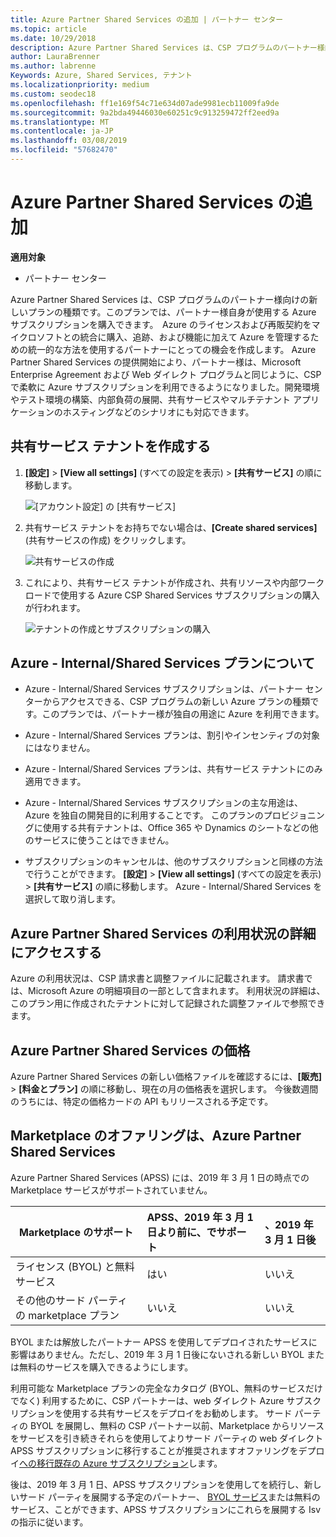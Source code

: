 ```yaml
---
title: Azure Partner Shared Services の追加 | パートナー センター
ms.topic: article
ms.date: 10/29/2018
description: Azure Partner Shared Services は、CSP プログラムのパートナー様向けの新しいプランの種類です。このプランでは、パートナー様自身が使用する Azure サブスクリプションを購入できます。
author: LauraBrenner
ms.author: labrenne
Keywords: Azure, Shared Services, テナント
ms.localizationpriority: medium
ms.custom: seodec18
ms.openlocfilehash: ff1e169f54c71e634d07ade9981ecb11009fa9de
ms.sourcegitcommit: 9a2bda49446030e60251c9c913259472ff2eed9a
ms.translationtype: MT
ms.contentlocale: ja-JP
ms.lasthandoff: 03/08/2019
ms.locfileid: "57682470"
---
```

# <a name="add-azure-partner-shared-services"></a>Azure Partner Shared Services の追加

**適用対象**

-  パートナー センター

Azure Partner Shared Services は、CSP プログラムのパートナー様向けの新しいプランの種類です。このプランでは、パートナー様自身が使用する Azure サブスクリプションを購入できます。  Azure のライセンスおよび再販契約をマイクロソフトとの統合に購入、追跡、および機能に加えて Azure を管理するための統一的な方法を使用するパートナーにとっての機会を作成します。 Azure Partner Shared Services の提供開始により、パートナー様は、Microsoft Enterprise Agreement および Web ダイレクト プログラムと同じように、CSP で柔軟に Azure サブスクリプションを利用できるようになりました。開発環境やテスト環境の構築、内部負荷の展開、共有サービスやマルチテナント アプリケーションのホスティングなどのシナリオにも対応できます。  

## <a name="create-the-shared-services-tenant"></a>共有サービス テナントを作成する

1. **[設定]** > **[View all settings]** (すべての設定を表示) > **[共有サービス]** の順に移動します。

    ![**[アカウント設定]** の **[共有サービス]**](images/sharedservices2.png)

2. 共有サービス テナントをお持ちでない場合は、**[Create shared services]** (共有サービスの作成) をクリックします。

    ![共有サービスの作成](images/sharedservices3.png)

3. これにより、共有サービス テナントが作成され、共有リソースや内部ワークロードで使用する Azure CSP Shared Services サブスクリプションの購入が行われます。

    ![テナントの作成とサブスクリプションの購入](images/sharedservices5.png)

## <a name="about-the-azure--internalshared-services-offer"></a>Azure - Internal/Shared Services プランについて

- Azure - Internal/Shared Services サブスクリプションは、パートナー センターからアクセスできる、CSP プログラムの新しい Azure プランの種類です。このプランでは、パートナー様が独自の用途に Azure を利用できます。 

- Azure - Internal/Shared Services プランは、割引やインセンティブの対象にはなりません。

- Azure - Internal/Shared Services プランは、共有サービス テナントにのみ適用できます。

- Azure - Internal/Shared Services サブスクリプションの主な用途は、Azure を独自の開発目的に利用することです。 このプランのプロビジョニングに使用する共有テナントは、Office 365 や Dynamics のシートなどの他のサービスに使うことはできません。 

- サブスクリプションのキャンセルは、他のサブスクリプションと同様の方法で行うことができます。 **[設定]** > **[View all settings]** (すべての設定を表示) > **[共有サービス]** の順に移動します。 Azure - Internal/Shared Services を選択して取り消します。

## <a name="accessing-azure-partner-shared-services-consumption-details"></a>Azure Partner Shared Services の利用状況の詳細にアクセスする

Azure の利用状況は、CSP 請求書と調整ファイルに記載されます。 請求書では、Microsoft Azure の明細項目の一部として含まれます。 利用状況の詳細は、このプラン用に作成されたテナントに対して記録された調整ファイルで参照できます。 

## <a name="azure-partner-shared-services-pricing"></a>Azure Partner Shared Services の価格

Azure Partner Shared Services の新しい価格ファイルを確認するには、**[販売]** > **[料金とプラン]** の順に移動し、現在の月の価格表を選択します。 今後数週間のうちには、特定の価格カードの API もリリースされる予定です。

## <a name="marketplace-offers-and-azure-partner-shared-services"></a>Marketplace のオファリングは、Azure Partner Shared Services

Azure Partner Shared Services (APSS) には、2019 年 3 月 1 日の時点での Marketplace サービスがサポートされていません。   

|**Marketplace のサポート**   |**APSS、2019 年 3 月 1 日より前に、でサポート**|**、2019 年 3 月 1 日後**|
|---------------------------|:----------------------------|:-------------------|
|ライセンス (BYOL) と無料サービス   | はい   | いいえ|
|その他のサード パーティの marketplace プラン   | いいえ   |いいえ|


BYOL または解放したパートナー APSS を使用してデプロイされたサービスに影響はありません。ただし、2019 年 3 月 1 日後にないされる新しい BYOL または無料のサービスを購入できるようにします。 

利用可能な Marketplace プランの完全なカタログ (BYOL、無料のサービスだけでなく) 利用するために、CSP パートナーは、web ダイレクト Azure サブスクリプションを使用する共有サービスをデプロイをお勧めします。  サード パーティの BYOL を展開し、無料の CSP パートナー以前、Marketplace からリソースをサービスを引き続きそれらを使用してよりサード パーティの web ダイレクト APSS サブスクリプションに移行することが推奨されますオファリングをデプロイ[への移行既存の Azure サブスクリプション](https://docs.microsoft.com/azure/cloud-solution-provider/migration/migration#migrating-existing-azure-subscriptions)します。

後は、2019 年 3 月 1 日、APSS サブスクリプションを使用してを続行し、新しいサード パーティを展開する予定のパートナー、 [BYOL サービス](https://azuremarketplace.microsoft.com/marketplace/apps?filters=byol)または無料のサービス、ことができます、APSS サブスクリプションにこれらを展開する Isv の指示に従います。

